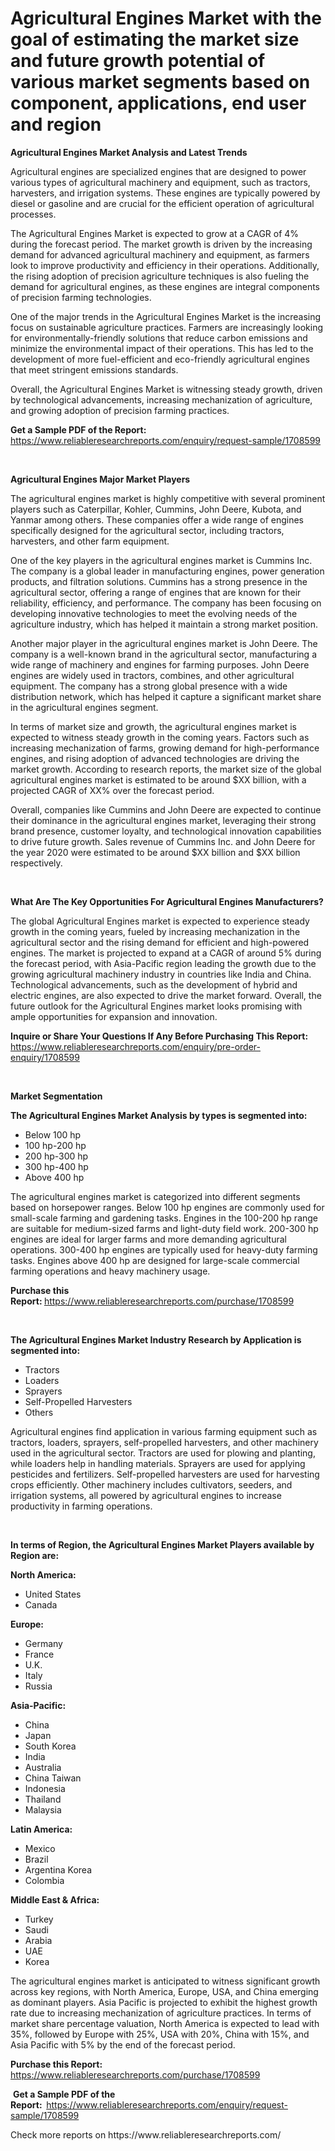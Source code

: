 <p><h1>Agricultural Engines Market with the goal of estimating the market size and future growth potential of various market segments based on component, applications, end user and region</h1></p><p><strong>Agricultural Engines Market Analysis and Latest Trends</strong></p>
<p><p>Agricultural engines are specialized engines that are designed to power various types of agricultural machinery and equipment, such as tractors, harvesters, and irrigation systems. These engines are typically powered by diesel or gasoline and are crucial for the efficient operation of agricultural processes.</p><p>The Agricultural Engines Market is expected to grow at a CAGR of 4% during the forecast period. The market growth is driven by the increasing demand for advanced agricultural machinery and equipment, as farmers look to improve productivity and efficiency in their operations. Additionally, the rising adoption of precision agriculture techniques is also fueling the demand for agricultural engines, as these engines are integral components of precision farming technologies.</p><p>One of the major trends in the Agricultural Engines Market is the increasing focus on sustainable agriculture practices. Farmers are increasingly looking for environmentally-friendly solutions that reduce carbon emissions and minimize the environmental impact of their operations. This has led to the development of more fuel-efficient and eco-friendly agricultural engines that meet stringent emissions standards.</p><p>Overall, the Agricultural Engines Market is witnessing steady growth, driven by technological advancements, increasing mechanization of agriculture, and growing adoption of precision farming practices.</p></p>
<p><strong>Get a Sample PDF of the Report:&nbsp;</strong> <a href="https://www.reliableresearchreports.com/enquiry/request-sample/1708599">https://www.reliableresearchreports.com/enquiry/request-sample/1708599</a></p>
<p>&nbsp;</p>
<p><strong>Agricultural Engines Major Market Players</strong></p>
<p><p>The agricultural engines market is highly competitive with several prominent players such as Caterpillar, Kohler, Cummins, John Deere, Kubota, and Yanmar among others. These companies offer a wide range of engines specifically designed for the agricultural sector, including tractors, harvesters, and other farm equipment.</p><p>One of the key players in the agricultural engines market is Cummins Inc. The company is a global leader in manufacturing engines, power generation products, and filtration solutions. Cummins has a strong presence in the agricultural sector, offering a range of engines that are known for their reliability, efficiency, and performance. The company has been focusing on developing innovative technologies to meet the evolving needs of the agriculture industry, which has helped it maintain a strong market position.</p><p>Another major player in the agricultural engines market is John Deere. The company is a well-known brand in the agricultural sector, manufacturing a wide range of machinery and engines for farming purposes. John Deere engines are widely used in tractors, combines, and other agricultural equipment. The company has a strong global presence with a wide distribution network, which has helped it capture a significant market share in the agricultural engines segment.</p><p>In terms of market size and growth, the agricultural engines market is expected to witness steady growth in the coming years. Factors such as increasing mechanization of farms, growing demand for high-performance engines, and rising adoption of advanced technologies are driving the market growth. According to research reports, the market size of the global agricultural engines market is estimated to be around $XX billion, with a projected CAGR of XX% over the forecast period.</p><p>Overall, companies like Cummins and John Deere are expected to continue their dominance in the agricultural engines market, leveraging their strong brand presence, customer loyalty, and technological innovation capabilities to drive future growth. Sales revenue of Cummins Inc. and John Deere for the year 2020 were estimated to be around $XX billion and $XX billion respectively.</p></p>
<p>&nbsp;</p>
<p><strong>What Are The Key Opportunities For Agricultural Engines Manufacturers?</strong></p>
<p><p>The global Agricultural Engines market is expected to experience steady growth in the coming years, fueled by increasing mechanization in the agricultural sector and the rising demand for efficient and high-powered engines. The market is projected to expand at a CAGR of around 5% during the forecast period, with Asia-Pacific region leading the growth due to the growing agricultural machinery industry in countries like India and China. Technological advancements, such as the development of hybrid and electric engines, are also expected to drive the market forward. Overall, the future outlook for the Agricultural Engines market looks promising with ample opportunities for expansion and innovation.</p></p>
<p><strong>Inquire or Share Your Questions If Any Before Purchasing This Report:</strong> <a href="https://www.reliableresearchreports.com/enquiry/pre-order-enquiry/1708599">https://www.reliableresearchreports.com/enquiry/pre-order-enquiry/1708599</a></p>
<p>&nbsp;</p>
<p><strong>Market Segmentation</strong></p>
<p><strong>The Agricultural Engines Market Analysis by types is segmented into:</strong></p>
<p><ul><li>Below 100 hp</li><li>100 hp-200 hp</li><li>200 hp-300 hp</li><li>300 hp-400 hp</li><li>Above 400 hp</li></ul></p>
<p><p>The agricultural engines market is categorized into different segments based on horsepower ranges. Below 100 hp engines are commonly used for small-scale farming and gardening tasks. Engines in the 100-200 hp range are suitable for medium-sized farms and light-duty field work. 200-300 hp engines are ideal for larger farms and more demanding agricultural operations. 300-400 hp engines are typically used for heavy-duty farming tasks. Engines above 400 hp are designed for large-scale commercial farming operations and heavy machinery usage.</p></p>
<p><strong>Purchase this Report:&nbsp;</strong><a href="https://www.reliableresearchreports.com/purchase/1708599">https://www.reliableresearchreports.com/purchase/1708599</a></p>
<p>&nbsp;</p>
<p><strong>The Agricultural Engines Market Industry Research by Application is segmented into:</strong></p>
<p><ul><li>Tractors</li><li>Loaders</li><li>Sprayers</li><li>Self-Propelled Harvesters</li><li>Others</li></ul></p>
<p><p>Agricultural engines find application in various farming equipment such as tractors, loaders, sprayers, self-propelled harvesters, and other machinery used in the agricultural sector. Tractors are used for plowing and planting, while loaders help in handling materials. Sprayers are used for applying pesticides and fertilizers. Self-propelled harvesters are used for harvesting crops efficiently. Other machinery includes cultivators, seeders, and irrigation systems, all powered by agricultural engines to increase productivity in farming operations.</p></p>
<p>&nbsp;</p>
<p><strong>In terms of Region, the Agricultural Engines Market Players available by Region are:</strong></p>
<p>
    <p> <strong> North America: </strong>
        <ul>
            <li>United States</li>
            <li>Canada</li>
        </ul>
        </p> 
    <p> <strong> Europe: </strong>
        <ul>
            <li>Germany</li>
            <li>France</li>
            <li>U.K.</li>
            <li>Italy</li>
            <li>Russia</li>
        </ul>
        </p> 
    <p> <strong> Asia-Pacific: </strong>
        <ul>
            <li>China</li>
            <li>Japan</li>
            <li>South Korea</li>
            <li>India</li>
            <li>Australia</li>
            <li>China Taiwan</li>
            <li>Indonesia</li>
            <li>Thailand</li>
            <li>Malaysia</li>
        </ul>
        </p> 
    <p> <strong> Latin America: </strong>
        <ul>
            <li>Mexico</li>
            <li>Brazil</li>
            <li>Argentina Korea</li>
            <li>Colombia</li>
        </ul>
        </p> 
    <p> <strong> Middle East & Africa: </strong>
        <ul>
            <li>Turkey</li>
            <li>Saudi</li>
            <li>Arabia</li>
            <li>UAE</li>
            <li>Korea</li>
        </ul>
    </p>
    </p>
<p><p>The agricultural engines market is anticipated to witness significant growth across key regions, with North America, Europe, USA, and China emerging as dominant players. Asia Pacific is projected to exhibit the highest growth rate due to increasing mechanization of agriculture practices. In terms of market share percentage valuation, North America is expected to lead with 35%, followed by Europe with 25%, USA with 20%, China with 15%, and Asia Pacific with 5% by the end of the forecast period.</p></p>
<p><strong>Purchase this Report: </strong><a href="https://www.reliableresearchreports.com/purchase/1708599">https://www.reliableresearchreports.com/purchase/1708599</a></p>
<p>&nbsp;<strong>Get a Sample PDF of the Report:&nbsp;&nbsp;</strong><a href="https://www.reliableresearchreports.com/enquiry/request-sample/1708599">https://www.reliableresearchreports.com/enquiry/request-sample/1708599</a></p>
<p><strong></strong></p>
<p>Check more reports on https://www.reliableresearchreports.com/</p>